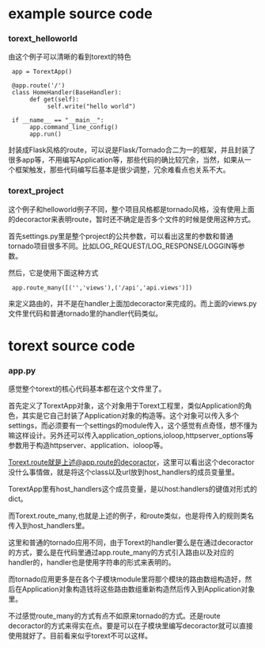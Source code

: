 # example source code

### torext_helloworld

由这个例子可以清晰的看到torext的特色

     app = TorextApp()

     @app.route('/')
     class HomeHandler(BaseHandler):
          def get(self):
               self.write("hello world")

     if __name__ == "__main__":
          app.command_line_config()
          app.run()

封装成Flask风格的route，可以说是Flask/Tornado合二为一的框架，并且封装了很多app等，不用编写Application等，那些代码的确比较冗余，当然，如果从一个框架触发，那些代码编写后基本是很少调整，冗余难看点也关系不大。



### torext_project

这个例子和helloworld例子不同，整个项目风格都是tornado风格，没有使用上面的decoractor来表明route，暂时还不确定是否多个文件的时候是使用这种方式。

首先settings.py里是整个project的公共参数，可以看出这里的参数和普通tornado项目很多不同。比如LOG_REQUEST/LOG_RESPONSE/LOGGIN等参数。

然后，它是使用下面这种方式

     app.route_many([('','views'),('/api','api.views')])

来定义路由的，并不是在handler上面加decoractor来完成的。而上面的views.py文件里代码和普通tornado里的handler代码类似。



# torext source code

### app.py

感觉整个torext的核心代码基本都在这个文件里了。

首先定义了TorextApp对象，这个对象用于Torext工程里，类似Application的角色，其实是它自己封装了Application对象的构造等。这个对象可以传入多个settings，而必须要有一个settings的module传入，这个感觉有点奇怪，想不懂为嘛这样设计。另外还可以传入application_options,ioloop,httpserver_options等参数用于构造httpserver、application、ioloop等。

Torext.route就是上述@app.route的decoractor，这里可以看出这个decoractor没什么事情做，就是将这个class以及url放到host_handlers的成员变量里。

TorextApp里有host_handlers这个成员变量，是以host:handlers的键值对形式的dict。

而Torext.route_many,也就是上述的例子，和route类似，也是将传入的规则类名传入到host_handlers里。

这里和普通的tornado应用不同，由于Torext的handler要么是在通过decoractor的方式，要么是在代码里通过app.route_many的方式引入路由以及对应的handler的，handler也是使用字符串的形式来表明的。

而tornado应用更多是在各个子模块module里将那个模块的路由数组构造好，然后在Application对象构造钱将这些路由数组重新构造然后传入到Application对象里。

不过感觉route_many的方式有点不如原来tornado的方式。还是route decoractor的方式来得实在点。要是可以在子模块里编写decoractor就可以直接使用就好了。目前看来似乎torext不可以这样。



